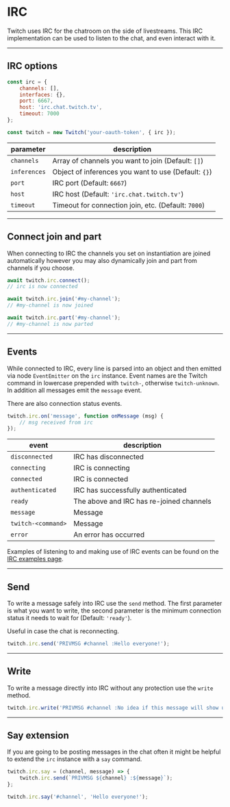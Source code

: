 # IRC

Twitch uses IRC for the chatroom on the side of livestreams. This IRC implementation can be used to listen to the chat, and even interact with it.

---
## IRC options

```javascript
const irc = {
    channels: [],
    interfaces: {},
    port: 6667,
    host: 'irc.chat.twitch.tv',
    timeout: 7000
};

const twitch = new Twitch('your-oauth-token', { irc });
```

| parameter | description |
| - | - |
| `channels` | Array of channels you want to join (Default: `[]`) |
| `inferences` | Object of inferences you want to use (Default: `{}`) |
| `port` | IRC port (Default: `6667`) |
| `host` | IRC host (Default: `'irc.chat.twitch.tv'`) |
| `timeout` | Timeout for connection join, etc. (Default: `7000`) |

---
## Connect join and part

When connecting to IRC the channels you set on instantiation are joined automatically however you may also dynamically join and part from channels if you choose.

```javascript
await twitch.irc.connect();
// irc is now connected

await twitch.irc.join('#my-channel');
// #my-channel is now joined

await twitch.irc.part('#my-channel');
// #my-channel is now parted
```

---
## Events

While connected to IRC, every line is parsed into an object and then emitted via node `EventEmitter` on the `irc` instance. Event names are the Twitch command in lowercase prepended with `twitch-`, otherwise `twitch-unknown`. In addition all messages emit the `message` event.

There are also connection status events.

```javascript
twitch.irc.on('message', function onMessage (msg) {
    // msg received from irc
});
```

| event | description |
| - | - |
| `disconnected` | IRC has disconnected |
| `connecting` | IRC is connecting |
| `connected` | IRC is connected |
| `authenticated` | IRC has successfully authenticated |
| `ready` | The above and IRC has re-joined channels |
| `message` | Message |
| `twitch-<command>` | Message |
| `error` | An error has occurred |

Examples of listening to and making use of IRC events can be found on the [IRC examples page](docs-md/examples).

---
## Send

To write a message safely into IRC use the `send` method. The first parameter is what you want to write, the second parameter is the minimum connection status it needs to wait for (Default: `'ready'`).

Useful in case the chat is reconnecting.

```javascript
twitch.irc.send('PRIVMSG #channel :Hello everyone!');
```

---
## Write

To write a message directly into IRC without any protection use the `write` method.

```javascript
twitch.irc.write('PRIVMSG #channel :No idea if this message will show up');
```

---
## Say extension

If you are going to be posting messages in the chat often it might be helpful to extend the `irc` instance with a `say` command.

```javascript
twitch.irc.say = (channel, message) => {
    twitch.irc.send(`PRIVMSG ${channel} :${message}`);
};

twitch.irc.say('#channel', 'Hello everyone!');
```
